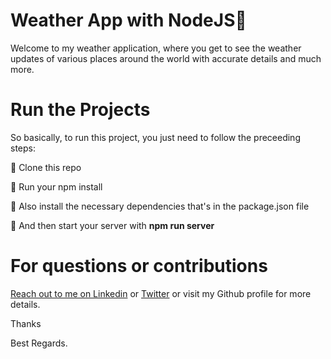 # Weather App with NodeJS🚀

Welcome to my weather application, where you get to see the weather updates of various places around the world with accurate details and much more.

# Run the Projects


So basically, to run this project, you just need to follow the preceeding steps:

🔴 Clone this repo

🔴 Run your npm install

🔴 Also install the necessary dependencies that's in the package.json file

🔴 And then start your server with <b> npm run server</b>



# For questions or contributions
[Reach out to me on Linkedin](https://www.linkedin.com/in/praisebuka) or
[Twitter](https://twitter.com/PraiseEbuka1) or visit my Github profile for more details. 

Thanks

Best Regards.
